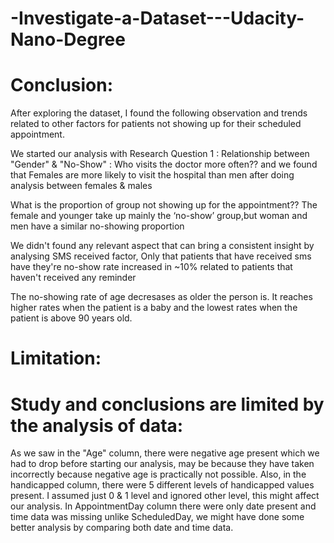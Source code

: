 # -Investigate-a-Dataset---Udacity-Nano-Degree

# Conclusion:

After exploring the dataset, I found the following observation and trends related to other factors for patients not showing up for their scheduled appointment.

We started our analysis with Research Question 1 : Relationship between "Gender" & "No-Show" : Who visits the doctor more often?? and we found that Females are more likely to visit the hospital than men after doing analysis between females & males

What is the proportion of group not showing up for the appointment?? The female and younger take up mainly the ‘no-show’ group,but woman and men have a similar no-showing proportion

We didn't found any relevant aspect that can bring a consistent insight by analysing SMS received factor, Only that patients that have received sms have they're no-show rate increased in ~10% related to patients that haven't received any reminder

The no-showing rate of age decresases as older the person is. It reaches higher rates when the patient is a baby and the lowest rates when the patient is above 90 years old.

# Limitation:

# Study and conclusions are limited by the analysis of data:

As we saw in the "Age" column, there were negative age present which we had to drop before starting our analysis, may be because they have taken incorrectly because negative age is practically not possible.
Also, in the handicapped column, there were 5 different levels of handicapped values present. I assumed just 0 & 1 level and ignored other level, this might affect our analysis.
In AppointmentDay column there were only date present and time data was missing unlike ScheduledDay, we might have done some better analysis by comparing both date and time data.
